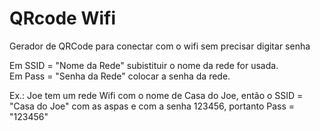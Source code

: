 # QRcode Wifi

Gerador de QRCode para conectar com o wifi sem precisar digitar senha

Em SSID = "Nome da Rede" subistituir o nome da rede for usada.<br>
Em Pass = "Senha da Rede" colocar a senha da rede.

Ex.: Joe tem um rede Wifi com o nome de Casa do Joe, então o SSID = "Casa do Joe" com as aspas 
     e com a senha 123456, portanto Pass = "123456"
